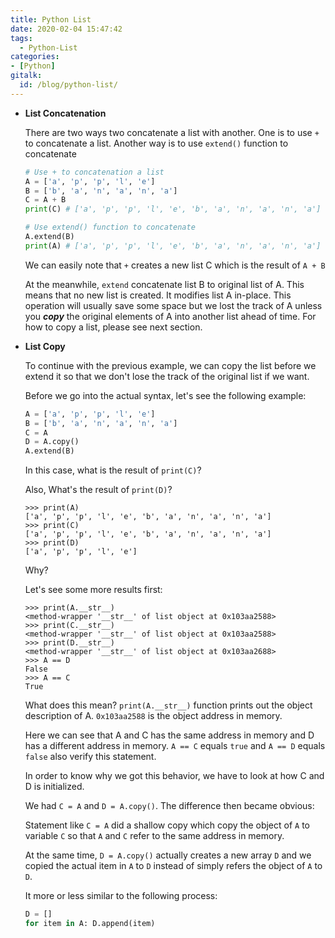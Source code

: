 ```yaml
---
title: Python List
date: 2020-02-04 15:47:42
tags:
  - Python-List
categories:
- [Python]
gitalk:
  id: /blog/python-list/
---
```

* **List Concatenation**

  There are two ways two concatenate a list with another. One is to use ```+``` to concatenate a list. Another way is to use ```extend()``` function to concatenate

  ```python
  # Use + to concatenation a list
  A = ['a', 'p', 'p', 'l', 'e']
  B = ['b', 'a', 'n', 'a', 'n', 'a']
  C = A + B
  print(C) # ['a', 'p', 'p', 'l', 'e', 'b', 'a', 'n', 'a', 'n', 'a']

  # Use extend() function to concatenate
  A.extend(B)
  print(A) # ['a', 'p', 'p', 'l', 'e', 'b', 'a', 'n', 'a', 'n', 'a']
  ```

  <!--more-->
  We can easily note that ```+``` creates a new list C which is the result of ```A + B```

  At the meanwhile, ```extend``` concatenate list B to original list of A. This means that no new list is created. It modifies list A in-place. This operation will usually save some space but we lost the track of A unless you ***copy*** the original elements of A into another list ahead of time. For how to copy a list, please see next section.

* **List Copy**

  To continue with the previous example, we can copy the list before we extend it so that we don't lose the track of the original list if we want.

  Before we go into the actual syntax, let's see the following example:

  ```python
  A = ['a', 'p', 'p', 'l', 'e']
  B = ['b', 'a', 'n', 'a', 'n', 'a']
  C = A
  D = A.copy()
  A.extend(B)
  ```

  In this case, what is the result of ```print(C)```?

  Also, What's the result of ```print(D)```?

  ```
  >>> print(A)
  ['a', 'p', 'p', 'l', 'e', 'b', 'a', 'n', 'a', 'n', 'a']
  >>> print(C)
  ['a', 'p', 'p', 'l', 'e', 'b', 'a', 'n', 'a', 'n', 'a']
  >>> print(D)
  ['a', 'p', 'p', 'l', 'e']
  ```

  Why?

  Let's see some more results first:
  ```
  >>> print(A.__str__)
  <method-wrapper '__str__' of list object at 0x103aa2588>
  >>> print(C.__str__)
  <method-wrapper '__str__' of list object at 0x103aa2588>
  >>> print(D.__str__)
  <method-wrapper '__str__' of list object at 0x103aa2688>
  >>> A == D
  False
  >>> A == C
  True
  ```

  What does this mean? ```print(A.__str__)``` function prints out the object description of A. ```0x103aa2588``` is the object address in memory.

  Here we can see that A and C has the same address in memory and D has a different address in memory. ```A == C``` equals ```true``` and ```A == D``` equals ```false``` also verify this statement.

  In order to know why we got this behavior, we have to look at how C and D is initialized.

  We had ```C = A``` and ```D = A.copy()```. The difference then became obvious:

  Statement like ```C = A``` did a shallow copy which copy the object of ```A``` to variable ```C``` so that ```A``` and ```C``` refer to the same address in memory.

  At the same time, ```D = A.copy()``` actually creates a new array ```D``` and we copied the actual item in ```A``` to ```D``` instead of simply refers the object of ```A``` to ```D```.

  It more or less similar to the following process:
  ```python
  D = []
  for item in A: D.append(item)
  ```
